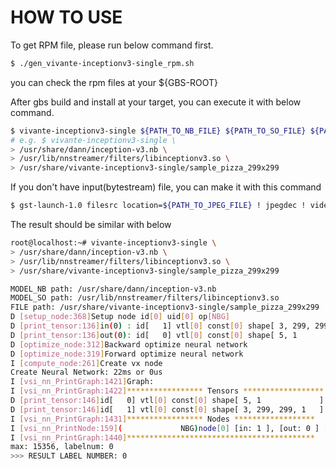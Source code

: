 # HOW TO USE

To get RPM file, please run below command first.
```bash
$ ./gen_vivante-inceptionv3-single_rpm.sh
```
you can check the rpm files at your ${GBS-ROOT}

After gbs build and install at your target, you can execute it with below command.
```bash
$ vivante-inceptionv3-single ${PATH_TO_NB_FILE} ${PATH_TO_SO_FILE} ${PATH_TO_INPUT_FILE}
# e.g. $ vivante-inceptionv3-single \
> /usr/share/dann/inception-v3.nb \
> /usr/lib/nnstreamer/filters/libinceptionv3.so \
> /usr/share/vivante-inceptionv3-single/sample_pizza_299x299
```

If you don't have input(bytestream) file, you can make it with this command
```bash
$ gst-launch-1.0 filesrc location=${PATH_TO_JPEG_FILE} ! jpegdec ! videoconvert ! video/x-raw,format=RGB,width=299,height=299 ! tensor_converter ! filesink location=${DEST}
```

The result should be similar with below
```bash
root@localhost:~# vivante-inceptionv3-single \
> /usr/share/dann/inception-v3.nb \
> /usr/lib/nnstreamer/filters/libinceptionv3.so \
> /usr/share/vivante-inceptionv3-single/sample_pizza_299x299

MODEL_NB path: /usr/share/dann/inception-v3.nb
MODEL_SO path: /usr/lib/nnstreamer/filters/libinceptionv3.so
FILE path: /usr/share/vivante-inceptionv3-single/sample_pizza_299x299
D [setup_node:368]Setup node id[0] uid[0] op[NBG]
D [print_tensor:136]in(0) : id[   1] vtl[0] const[0] shape[ 3, 299, 299, 1   ] fmt[u8 ] qnt[ASM zp=128, scale=0.007812]
D [print_tensor:136]out(0): id[   0] vtl[0] const[0] shape[ 5, 1             ] fmt[f16] qnt[NONE]
D [optimize_node:312]Backward optimize neural network
D [optimize_node:319]Forward optimize neural network
I [compute_node:261]Create vx node
Create Neural Network: 22ms or 0us
I [vsi_nn_PrintGraph:1421]Graph:
I [vsi_nn_PrintGraph:1422]***************** Tensors ******************
D [print_tensor:146]id[   0] vtl[0] const[0] shape[ 5, 1             ] fmt[f16] qnt[NONE]
D [print_tensor:146]id[   1] vtl[0] const[0] shape[ 3, 299, 299, 1   ] fmt[u8 ] qnt[ASM zp=128, scale=0.007812]
I [vsi_nn_PrintGraph:1431]***************** Nodes ******************
I [vsi_nn_PrintNode:159](             NBG)node[0] [in: 1 ], [out: 0 ] [00fada60]
I [vsi_nn_PrintGraph:1440]******************************************
max: 15356, labelnum: 0
>>> RESULT LABEL NUMBER: 0
```
